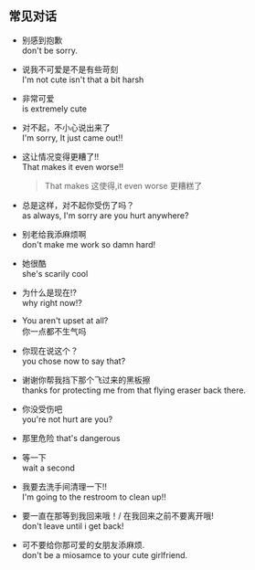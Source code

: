 ## 常见对话

+ 别感到抱歉<br>
don't be sorry.

+ 说我不可爱是不是有些苛刻<br>
I'm not cute isn't that a bit harsh

+ 非常可爱<br>
is extremely cute

+ 对不起，不小心说出来了<br>
I'm sorry, It just came out!!

+ 这让情况变得更糟了!!<br>
That makes it even worse!!
    >That makes 这使得,it even worse 更糟糕了

+ 总是这样，对不起你受伤了吗？<br>
as always, I'm sorry are you hurt anywhere?

+ 别老给我添麻烦啊<br>
don't make me work so damn hard!

+ 她很酷<br>
she's scarily cool

+ 为什么是现在!? <br>
why right now!?

+ You aren't upset at all? <br>
你一点都不生气吗

+ 你现在说这个？<br>
you chose now to say that?

+ 谢谢你帮我挡下那个飞过来的黑板擦 <br>
thanks for protecting me from that flying eraser back there.

+ 你没受伤吧 <br>
you're not hurt are you?

+ 那里危险
that's dangerous

+ 等一下 <br>
wait a second

+ 我要去洗手间清理一下!! <br>
I'm going to the restroom to clean up!!

+ 要一直在那等到我回来哦！/ 在我回来之前不要离开哦! <br>
don't leave until i get back!

+ 可不要给你那可爱的女朋友添麻烦. <br>
don't be a miosamce to your cute girlfriend.